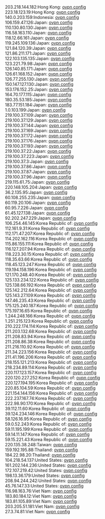 203.218.144.182:Hong Kong: [ovpn config](vpn/203_218_144_182.ovpn)  
223.18.123.19:Hong Kong: [ovpn config](vpn/223_18_123_19.ovpn)  
140.0.203.159:Indonesia: [ovpn config](vpn/140_0_203_159.ovpn)  
106.159.47.126:Japan: [ovpn config](vpn/106_159_47_126.ovpn)  
110.130.80.130:Japan: [ovpn config](vpn/110_130_80_130.ovpn)  
116.58.163.110:Japan: [ovpn config](vpn/116_58_163_110.ovpn)  
118.12.66.161:Japan: [ovpn config](vpn/118_12_66_161.ovpn)  
119.245.109.136:Japan: [ovpn config](vpn/119_245_109_136.ovpn)  
121.84.120.39:Japan: [ovpn config](vpn/121_84_120_39.ovpn)  
121.86.211.171:Japan: [ovpn config](vpn/121_86_211_171.ovpn)  
122.103.135.135:Japan: [ovpn config](vpn/122_103_135_135.ovpn)  
123.221.79.98:Japan: [ovpn config](vpn/123_221_79_98.ovpn)  
126.140.85.171:Japan: [ovpn config](vpn/126_140_85_171.ovpn)  
126.61.168.152:Japan: [ovpn config](vpn/126_61_168_152.ovpn)  
126.77.255.130:Japan: [ovpn config](vpn/126_77_255_130.ovpn)  
150.147.127.130:Japan: [ovpn config](vpn/150_147_127_130.ovpn)  
153.176.152.25:Japan: [ovpn config](vpn/153_176_152_25.ovpn)  
164.70.177.115:Japan: [ovpn config](vpn/164_70_177_115.ovpn)  
180.35.53.185:Japan: [ovpn config](vpn/180_35_53_185.ovpn)  
183.77.151.184:Japan: [ovpn config](vpn/183_77_151_184.ovpn)  
1.0.103.199:Japan: [ovpn config](vpn/1_0_103_199.ovpn)  
219.100.37.109:Japan: [ovpn config](vpn/219_100_37_109.ovpn)  
219.100.37.129:Japan: [ovpn config](vpn/219_100_37_129.ovpn)  
219.100.37.144:Japan: [ovpn config](vpn/219_100_37_144.ovpn)  
219.100.37.169:Japan: [ovpn config](vpn/219_100_37_169.ovpn)  
219.100.37.172:Japan: [ovpn config](vpn/219_100_37_172.ovpn)  
219.100.37.176:Japan: [ovpn config](vpn/219_100_37_176.ovpn)  
219.100.37.193:Japan: [ovpn config](vpn/219_100_37_193.ovpn)  
219.100.37.22:Japan: [ovpn config](vpn/219_100_37_22.ovpn)  
219.100.37.223:Japan: [ovpn config](vpn/219_100_37_223.ovpn)  
219.100.37.3:Japan: [ovpn config](vpn/219_100_37_3.ovpn)  
219.100.37.86:Japan: [ovpn config](vpn/219_100_37_86.ovpn)  
219.100.37.87:Japan: [ovpn config](vpn/219_100_37_87.ovpn)  
219.100.37.96:Japan: [ovpn config](vpn/219_100_37_96.ovpn)  
219.115.61.75:Japan: [ovpn config](vpn/219_115_61_75.ovpn)  
220.148.105.204:Japan: [ovpn config](vpn/220_148_105_204.ovpn)  
36.2.135.95:Japan: [ovpn config](vpn/36_2_135_95.ovpn)  
60.108.255.235:Japan: [ovpn config](vpn/60_108_255_235.ovpn)  
60.119.20.106:Japan: [ovpn config](vpn/60_119_20_106.ovpn)  
60.95.7.226:Japan: [ovpn config](vpn/60_95_7_226.ovpn)  
61.45.127.138:Japan: [ovpn config](vpn/61_45_127_138.ovpn)  
92.202.247.229:Japan: [ovpn config](vpn/92_202_247_229.ovpn)  
106.254.46.145:Korea Republic of: [ovpn config](vpn/106_254_46_145.ovpn)  
112.161.9.31:Korea Republic of: [ovpn config](vpn/112_161_9_31.ovpn)  
112.171.47.207:Korea Republic of: [ovpn config](vpn/112_171_47_207.ovpn)  
114.202.162.116:Korea Republic of: [ovpn config](vpn/114_202_162_116.ovpn)  
115.86.155.111:Korea Republic of: [ovpn config](vpn/115_86_155_111.ovpn)  
116.127.207.94:Korea Republic of: [ovpn config](vpn/116_127_207_94.ovpn)  
118.223.30.15:Korea Republic of: [ovpn config](vpn/118_223_30_15.ovpn)  
118.35.63.66:Korea Republic of: [ovpn config](vpn/118_35_63_66.ovpn)  
118.45.123.247:Korea Republic of: [ovpn config](vpn/118_45_123_247.ovpn)  
119.194.158.196:Korea Republic of: [ovpn config](vpn/119_194_158_196.ovpn)  
121.170.248.40:Korea Republic of: [ovpn config](vpn/121_170_248_40.ovpn)  
125.133.234.122:Korea Republic of: [ovpn config](vpn/125_133_234_122.ovpn)  
125.138.66.192:Korea Republic of: [ovpn config](vpn/125_138_66_192.ovpn)  
125.142.212.64:Korea Republic of: [ovpn config](vpn/125_142_212_64.ovpn)  
125.143.27.109:Korea Republic of: [ovpn config](vpn/125_143_27_109.ovpn)  
147.46.235.43:Korea Republic of: [ovpn config](vpn/147_46_235_43.ovpn)  
175.125.240.187:Korea Republic of: [ovpn config](vpn/175_125_240_187.ovpn)  
175.197.16.65:Korea Republic of: [ovpn config](vpn/175_197_16_65.ovpn)  
1.244.248.166:Korea Republic of: [ovpn config](vpn/1_244_248_166.ovpn)  
1.251.215.123:Korea Republic of: [ovpn config](vpn/1_251_215_123.ovpn)  
210.222.174.114:Korea Republic of: [ovpn config](vpn/210_222_174_114.ovpn)  
211.203.132.68:Korea Republic of: [ovpn config](vpn/211_203_132_68.ovpn)  
211.208.83.94:Korea Republic of: [ovpn config](vpn/211_208_83_94.ovpn)  
211.208.86.38:Korea Republic of: [ovpn config](vpn/211_208_86_38.ovpn)  
211.216.110.92:Korea Republic of: [ovpn config](vpn/211_216_110_92.ovpn)  
211.34.223.156:Korea Republic of: [ovpn config](vpn/211_34_223_156.ovpn)  
211.41.196.206:Korea Republic of: [ovpn config](vpn/211_41_196_206.ovpn)  
218.155.121.213:Korea Republic of: [ovpn config](vpn/218_155_121_213.ovpn)  
218.234.89.114:Korea Republic of: [ovpn config](vpn/218_234_89_114.ovpn)  
220.117.123.157:Korea Republic of: [ovpn config](vpn/220_117_123_157.ovpn)  
220.120.227.252:Korea Republic of: [ovpn config](vpn/220_120_227_252.ovpn)  
220.127.194.195:Korea Republic of: [ovpn config](vpn/220_127_194_195.ovpn)  
220.85.104.59:Korea Republic of: [ovpn config](vpn/220_85_104_59.ovpn)  
221.154.144.156:Korea Republic of: [ovpn config](vpn/221_154_144_156.ovpn)  
222.237.167.74:Korea Republic of: [ovpn config](vpn/222_237_167_74.ovpn)  
222.98.90.170:Korea Republic of: [ovpn config](vpn/222_98_90_170.ovpn)  
39.112.11.60:Korea Republic of: [ovpn config](vpn/39_112_11_60.ovpn)  
39.124.234.146:Korea Republic of: [ovpn config](vpn/39_124_234_146.ovpn)  
58.126.16.95:Korea Republic of: [ovpn config](vpn/58_126_16_95.ovpn)  
59.0.52.243:Korea Republic of: [ovpn config](vpn/59_0_52_243.ovpn)  
59.11.195.199:Korea Republic of: [ovpn config](vpn/59_11_195_199.ovpn)  
59.14.11.147:Korea Republic of: [ovpn config](vpn/59_14_11_147.ovpn)  
59.15.221.43:Korea Republic of: [ovpn config](vpn/59_15_221_43.ovpn)  
220.135.38.248:Taiwan: [ovpn config](vpn/220_135_38_248.ovpn)  
159.192.195.88:Thailand: [ovpn config](vpn/159_192_195_88.ovpn)  
184.22.98.20:Thailand: [ovpn config](vpn/184_22_98_20.ovpn)  
104.218.54.137:United States: [ovpn config](vpn/104_218_54_137.ovpn)  
161.202.144.236:United States: [ovpn config](vpn/161_202_144_236.ovpn)  
172.107.219.42:United States: [ovpn config](vpn/172_107_219_42.ovpn)  
198.13.36.179:United States: [ovpn config](vpn/198_13_36_179.ovpn)  
208.94.244.242:United States: [ovpn config](vpn/208_94_244_242.ovpn)  
45.76.147.33:United States: [ovpn config](vpn/45_76_147_33.ovpn)  
116.98.163.76:Viet Nam: [ovpn config](vpn/116_98_163_76.ovpn)  
183.80.184.12:Viet Nam: [ovpn config](vpn/183_80_184_12.ovpn)  
183.81.105.89:Viet Nam: [ovpn config](vpn/183_81_105_89.ovpn)  
203.205.51.181:Viet Nam: [ovpn config](vpn/203_205_51_181.ovpn)  
27.3.74.81:Viet Nam: [ovpn config](vpn/27_3_74_81.ovpn)  
